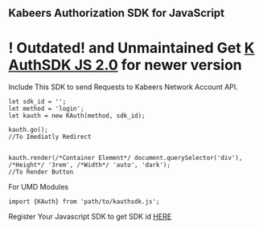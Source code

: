 ## Kabeers Authorization SDK for JavaScript


# ! Outdated! and Unmaintained Get [K AuthSDK JS 2.0](https://github.com/kauthsdk2.js) for newer version

Include This SDK to send Requests to Kabeers Network Account API.
```
let sdk_id = '';
let method = 'login';
let kauth = new KAuth(method, sdk_id);

kauth.go();
//To Imediatly Redirect


kauth.render(/*Container Element*/ document.querySelector('div'), /*Height*/ '3rem', /*Width*/ 'auto', 'dark');
//To Render Button
```

For UMD Modules
```
import {KAuth} from 'path/to/kauthsdk.js';
```
Register Your Javascript SDK to get SDK id [HERE](http://auth.kabeersnetwork.rf.gd/js-sdk/)
